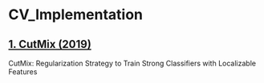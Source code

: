 # CV_Implementation

## [1. CutMix (2019)](https://github.com/better62/CV_Implementation/blob/CutMix/README.md)
CutMix: Regularization Strategy to Train Strong Classifiers with Localizable Features
